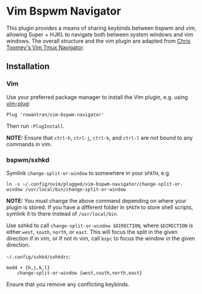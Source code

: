 # Vim Bspwm Navigator

This plugin provides a means of sharing keybinds between bspwm and vim, allowing Super + HJKL to navigate both between system windows and vim windows. The overall structure and the vim plugin are adapted from [Chris Toomey's Vim Tmux Navigator](https://github.com/christoomey/vim-tmux-navigator).

## Installation
### Vim
Use your preferred package manager to install the Vim plugin, e.g. using [vim-plug](https://github.com/junegunn/vim-plug):
```
Plug 'rowantran/vim-bspwm-navigator'
```
Then run `:PlugInstall`.

**NOTE:** Ensure that `ctrl-h`, `ctrl-j`, `ctrl-k`, and `ctrl-l` are *not* bound to any commands in vim.

### bspwm/sxhkd
Symlink `change-split-or-window` to somewhere in your `$PATH`, e.g.
```
ln -s ~/.config/nvim/plugged/vim-bspwm-navigator/change-split-or-window /usr/local/bin/change-split-or-window
```
**NOTE:** You must change the above command depending on where your plugin is stored. If you have a different folder in `$PATH` to store shell scripts, symlink it to there instead of `/usr/local/bin`.

Use sxhkd to call `change-split-or-window $DIRECTION`, where `$DIRECTION` is either `west`, `south`, `north`, or `east`. This will focus the split in the given direction if in vim, or if not in vim, call `bspc` to focus the window in the given direction.

`~/.config/sxhkd/sxhkdrc`:
```
mod4 + {h,j,k,l}
    change-split-or-window {west,south,north,east}
```
Ensure that you remove any conflicting keybinds.
